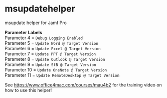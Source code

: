 # msupdatehelper
msupdate helper for Jamf Pro

<b>Parameter Labels</b><br>
Parameter 4 = `Debug Logging Enabled`<br/>
Parameter 5 = `Update Word @ Target Version`<br/>
Parameter 6 = `Update Excel @ Target Version`<br/>
Parameter 7 = `Update PPT @ Target Version`<br/>
Parameter 8 = `Update Outlook @ Target Version`<br/>
Parameter 9 = `Update SfB @ Target Version`<br/>
Parameter 10 = `Update OneNote @ Target Version`<br/>
Parameter 11 = `Update RemoteDesktop @ Target Version`<br/>

See https://www.office4mac.com/courses/mau4b2 for the training video on how to use this helper!
